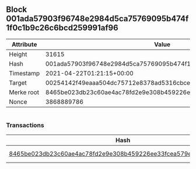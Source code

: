 ## Block 001ada57903f96748e2984d5ca75769095b474f1f0c1b9c26c6bcd259991af96

Attribute | Value
--- | ---
Height | 31615
Hash | 001ada57903f96748e2984d5ca75769095b474f1f0c1b9c26c6bcd259991af96
Timestamp | 2021-04-22T01:21:15+00:00
Target | 00254142f49eaaa504dc75712e8378ad5316cbcead634704b3734b6271167cc4
Merke root | 8465be023db23c60ae4ac78fd2e9e308b459226ee33fcea579ed1dee4bfc05d6
Nonce | 3868889786

```

```

### Transactions

Hash | Amount
--- | ---
[8465be023db23c60ae4ac78fd2e9e308b459226ee33fcea579ed1dee4bfc05d6](8465be023db23c60ae4ac78fd2e9e308b459226ee33fcea579ed1dee4bfc05d6.md) | 10.00000000 SKEPTI 
